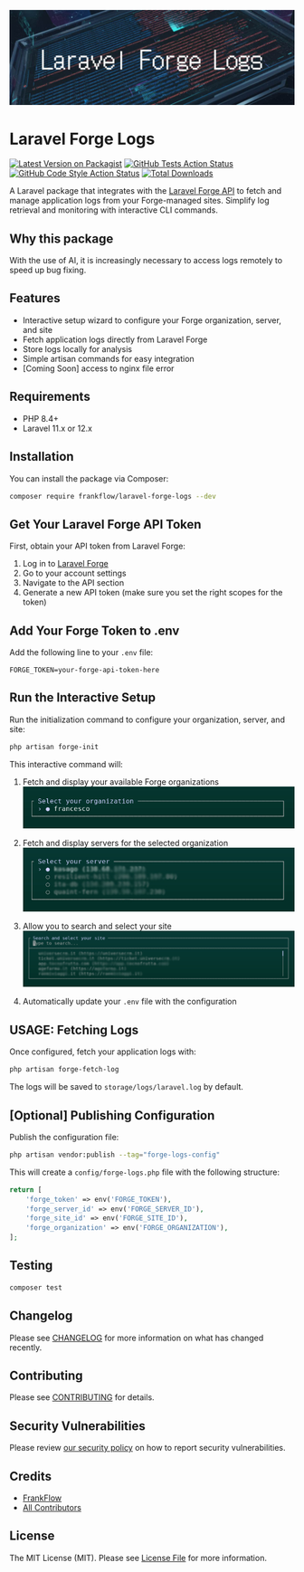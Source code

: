 ![Cover](./assets/cover.jpg)


# Laravel Forge Logs


[![Latest Version on Packagist](https://img.shields.io/packagist/v/frankflow/laravel-forge-logs.svg?style=flat-square)](https://packagist.org/packages/frankflow/laravel-forge-logs)
[![GitHub Tests Action Status](https://img.shields.io/github/actions/workflow/status/frankflow/laravel-forge-logs/run-tests.yml?branch=main&label=tests&style=flat-square)](https://github.com/frankflow/laravel-forge-logs/actions?query=workflow%3Arun-tests+branch%3Amain)
[![GitHub Code Style Action Status](https://img.shields.io/github/actions/workflow/status/frankflow/laravel-forge-logs/fix-php-code-style-issues.yml?branch=main&label=code%20style&style=flat-square)](https://github.com/frankflow/laravel-forge-logs/actions?query=workflow%3A"Fix+PHP+code+style+issues"+branch%3Amain)
[![Total Downloads](https://img.shields.io/packagist/dt/frankflow/laravel-forge-logs.svg?style=flat-square)](https://packagist.org/packages/frankflow/laravel-forge-logs)

A Laravel package that integrates with the [Laravel Forge API](https://forge.laravel.com/docs/api-reference/introduction) to fetch and manage application logs from your Forge-managed sites. Simplify log retrieval and monitoring with interactive CLI commands.

## Why this package
With the use of AI, it is increasingly necessary to access logs remotely to speed up bug fixing.

## Features

- Interactive setup wizard to configure your Forge organization, server, and site
- Fetch application logs directly from Laravel Forge
- Store logs locally for analysis
- Simple artisan commands for easy integration
- [Coming Soon] access to nginx file error

## Requirements

- PHP 8.4+
- Laravel 11.x or 12.x

## Installation

You can install the package via Composer:

```bash
composer require frankflow/laravel-forge-logs --dev
```
 
## Get Your Laravel Forge API Token

First, obtain your API token from Laravel Forge:

1. Log in to [Laravel Forge](https://forge.laravel.com)
2. Go to your account settings
3. Navigate to the API section 
4. Generate a new API token (make sure you set the right scopes for the token)

## Add Your Forge Token to .env

Add the following line to your `.env` file:

```env
FORGE_TOKEN=your-forge-api-token-here
```


## Run the Interactive Setup

Run the initialization command to configure your organization, server, and site:

```bash
php artisan forge-init
```



This interactive command will:
1. Fetch and display your available Forge organizations
   ![Forge Init Step 1](./assets/1.jpg)

2. Fetch and display servers for the selected organization
   ![Forge Init Step 2](./assets/2.jpg)

3. Allow you to search and select your site
   ![Forge Init Step 3](./assets/3.jpg)

4. Automatically update your `.env` file with the configuration


## USAGE: Fetching Logs

Once configured, fetch your application logs with:

```bash
php artisan forge-fetch-log
```

The logs will be saved to `storage/logs/laravel.log` by default.




## [Optional] Publishing Configuration

Publish the configuration file:

```bash
php artisan vendor:publish --tag="forge-logs-config"
```

This will create a `config/forge-logs.php` file with the following structure:

```php
return [
    'forge_token' => env('FORGE_TOKEN'),
    'forge_server_id' => env('FORGE_SERVER_ID'),
    'forge_site_id' => env('FORGE_SITE_ID'),
    'forge_organization' => env('FORGE_ORGANIZATION'),
];
``` 

## Testing

```bash
composer test
```

## Changelog

Please see [CHANGELOG](CHANGELOG.md) for more information on what has changed recently.

## Contributing

Please see [CONTRIBUTING](CONTRIBUTING.md) for details.

## Security Vulnerabilities

Please review [our security policy](../../security/policy) on how to report security vulnerabilities.

## Credits

- [FrankFlow](https://github.com/FrankFlow)
- [All Contributors](../../contributors)

## License

The MIT License (MIT). Please see [License File](LICENSE.md) for more information.
